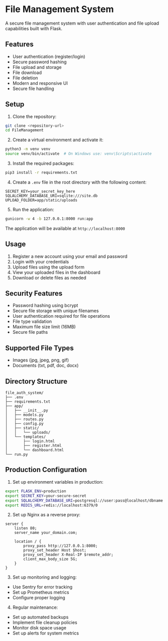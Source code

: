 # File Management System

A secure file management system with user authentication and file upload capabilities built with Flask.

## Features

- User authentication (register/login)
- Secure password hashing
- File upload and storage
- File download
- File deletion
- Modern and responsive UI
- Secure file handling

## Setup

1. Clone the repository:

```bash
git clone <repository-url>
cd FileManagement
```

2. Create a virtual environment and activate it:

```bash
python3 -m venv venv
source venv/bin/activate  # On Windows use: venv\Scripts\activate
```

3. Install the required packages:

```bash
pip3 install -r requirements.txt
```

4. Create a `.env` file in the root directory with the following content:

```
SECRET_KEY=your_secret_key_here
SQLALCHEMY_DATABASE_URI=sqlite:///site.db
UPLOAD_FOLDER=app/static/uploads
```

5. Run the application:

```bash
gunicorn -w 4 -b 127.0.0.1:8000 run:app
```

The application will be available at `http://localhost:8000`

## Usage

1. Register a new account using your email and password
2. Login with your credentials
3. Upload files using the upload form
4. View your uploaded files in the dashboard
5. Download or delete files as needed

## Security Features

- Password hashing using bcrypt
- Secure file storage with unique filenames
- User authentication required for file operations
- File type validation
- Maximum file size limit (16MB)
- Secure file paths

## Supported File Types

- Images (jpg, jpeg, png, gif)
- Documents (txt, pdf, doc, docx)

## Directory Structure

```
file_auth_system/
├── .env
├── requirements.txt
├── app/
│   ├── __init__.py
│   ├── models.py
│   ├── routes.py
│   ├── config.py
│   ├── static/
│   │   └── uploads/
│   └── templates/
│       ├── login.html
│       ├── register.html
│       └── dashboard.html
└── run.py
```

## Production Configuration

1. Set up environment variables in production:

```bash
export FLASK_ENV=production
export SECRET_KEY=your-secure-secret
export SQLALCHEMY_DATABASE_URI=postgresql://user:pass@localhost/dbname
export REDIS_URL=redis://localhost:6379/0
```

2. Set up Nginx as a reverse proxy:

```nginx
server {
    listen 80;
    server_name your_domain.com;

    location / {
        proxy_pass http://127.0.0.1:8000;
        proxy_set_header Host $host;
        proxy_set_header X-Real-IP $remote_addr;
        client_max_body_size 5G;
    }
}
```

3. Set up monitoring and logging:

- Use Sentry for error tracking
- Set up Prometheus metrics
- Configure proper logging

4. Regular maintenance:

- Set up automated backups
- Implement file cleanup policies
- Monitor disk space usage
- Set up alerts for system metrics
